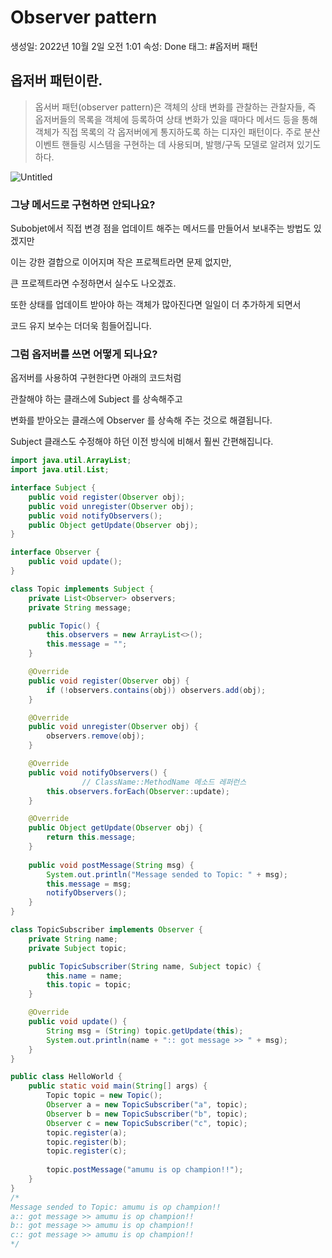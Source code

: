 # Observer pattern

생성일: 2022년 10월 2일 오전 1:01
속성: Done
태그: #옵저버 패턴

## 옵저버 패턴이란.

> 옵서버 패턴(observer pattern)은 객체의 상태 변화를 관찰하는 관찰자들, 
즉 옵저버들의 목록을 객체에 등록하여 상태 변화가 있을 때마다 메서드 등을 통해 
객체가 직접 목록의 각 옵저버에게 통지하도록 하는 디자인 패턴이다. 
주로 분산 이벤트 핸들링 시스템을 구현하는 데 사용되며, 
발행/구독 모델로 알려져 있기도 하다.
> 

![Untitled](Observer%20pattern%209364bca7cd7645c6acee2e17c7b78049/Untitled.png)

### 그냥 메서드로 구현하면 안되나요?

Subobjet에서 직접 변경 점을 업데이트 해주는 메서드를 만들어서 보내주는 방법도 있겠지만 

이는 강한 결합으로 이어지며 작은 프로젝트라면 문제 없지만,

큰 프로젝트라면 수정하면서 실수도 나오겠죠.

또한 상태를 업데이트 받아야 하는 객체가 많아진다면 일일이 더 추가하게 되면서 

코드 유지 보수는 더더욱 힘들어집니다.

### 그럼 옵저버를 쓰면 어떻게 되나요?

옵저버를 사용하여 구현한다면 아래의 코드처럼 

관찰해야 하는 클래스에 Subject 를 상속해주고

변화를 받아오는 클래스에 Observer 를 상속해 주는 것으로 해결됩니다.

Subject 클래스도 수정해야 하던 이전 방식에 비해서 훨씬 간편해집니다.

```java
import java.util.ArrayList;
import java.util.List;

interface Subject {
    public void register(Observer obj);
    public void unregister(Observer obj);
    public void notifyObservers();
    public Object getUpdate(Observer obj);
}

interface Observer {
    public void update(); 
}

class Topic implements Subject {
    private List<Observer> observers;
    private String message; 

    public Topic() {
        this.observers = new ArrayList<>();
        this.message = "";
    }

    @Override
    public void register(Observer obj) {
        if (!observers.contains(obj)) observers.add(obj); 
    }

    @Override
    public void unregister(Observer obj) {
        observers.remove(obj); 
    }

    @Override
    public void notifyObservers() {   
				// ClassName::MethodName 메소드 레퍼런스
        this.observers.forEach(Observer::update); 
    }

    @Override
    public Object getUpdate(Observer obj) {
        return this.message;
    } 
    
    public void postMessage(String msg) {
        System.out.println("Message sended to Topic: " + msg);
        this.message = msg; 
        notifyObservers();
    }
}

class TopicSubscriber implements Observer {
    private String name;
    private Subject topic;

    public TopicSubscriber(String name, Subject topic) {
        this.name = name;
        this.topic = topic;
    }

    @Override
    public void update() {
        String msg = (String) topic.getUpdate(this); 
        System.out.println(name + ":: got message >> " + msg); 
    } 
}

public class HelloWorld { 
    public static void main(String[] args) {
        Topic topic = new Topic(); 
        Observer a = new TopicSubscriber("a", topic);
        Observer b = new TopicSubscriber("b", topic);
        Observer c = new TopicSubscriber("c", topic);
        topic.register(a);
        topic.register(b);
        topic.register(c); 
   
        topic.postMessage("amumu is op champion!!"); 
    }
}
/*
Message sended to Topic: amumu is op champion!!
a:: got message >> amumu is op champion!!
b:: got message >> amumu is op champion!!
c:: got message >> amumu is op champion!!
*/
```